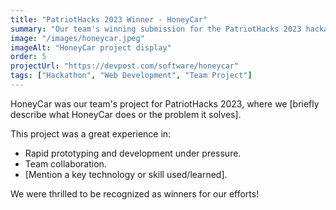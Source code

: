 ```yaml
---
title: "PatriotHacks 2023 Winner - HoneyCar"
summary: "Our team's winning submission for the PatriotHacks 2023 hackathon."
image: "/images/honeycar.jpeg"
imageAlt: "HoneyCar project display"
order: 5
projectUrl: "https://devpost.com/software/honeycar"
tags: ["Hackathon", "Web Development", "Team Project"]
---
```


HoneyCar was our team's project for PatriotHacks 2023, where we [briefly describe what HoneyCar does or the problem it solves].

This project was a great experience in:
*   Rapid prototyping and development under pressure.
*   Team collaboration.
*   [Mention a key technology or skill used/learned].

We were thrilled to be recognized as winners for our efforts!